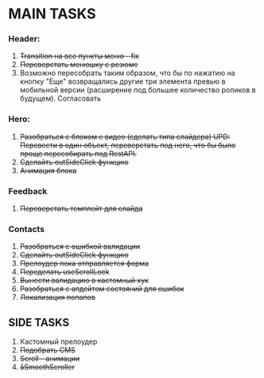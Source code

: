 # MAIN TASKS

### Header:

1. ~~Transition на все пункты меню - fix~~
2. ~~Переверстать менюшку с резюме~~
3. Возможно пересобрать таким образом, что бы по нажатию на кнопку "Еще" возвращались другие три элемента превью в мобильной версии (расширение под большее количество роликов в будущем). Согласовать

### Hero:

1. ~~Разобраться с блоком с видео (сделать типа слайдера) UPD: Перевести в один объект, переверстать под него, что бы было проще пересобирать под RestAPI.~~
2. ~~Сделайть outSideClick функцию~~
3. ~~Анимация блока~~

### Feedback

1. ~~Переверстать темплейт для слайда~~

### Contacts

1. ~~Разобраться с ошибкой валидации~~
2. ~~Сделайть outSideClick функцию~~
3. ~~Прелоудер пока отправляется форма~~
4. ~~Переделать useScrollLock~~
5. ~~Вынести валидацию в кастомный хук~~
6. ~~Разобраться с апдейтом состояний для ошибок~~
7. ~~Локализация попапов~~

## SIDE TASKS

1. Кастомный прелоудер
2. ~~Подобрать CMS~~
3. ~~Scroll - анимации~~
4. ~~åSmoothScroller~~
